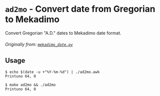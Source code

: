 # `ad2mo` - Convert date from Gregorian to Mekadimo

Convert Gregorian "A.D." dates to Mekadimo date format.

###### Originally from: [`mekadimo_date.py`]

## Usage

```console
$ echo $(date -u +"%Y-%m-%d") | ./ad2mo.awk
Printuno 64, 0
```

```console
$ make ad2mo && ./ad2mo
Printuno 64, 0
```


[`mekadimo_date.py`]: https://github.com/lajtomekadimon/desktop-distros-config/blob/main/tiling-wm-config/.mekadimo_date.py
